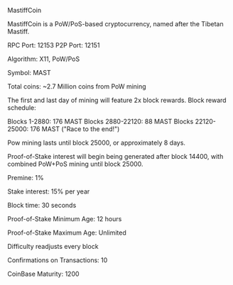 
MastiffCoin

MastiffCoin is a PoW/PoS-based cryptocurrency, named after the Tibetan Mastiff.

RPC Port: 12153
P2P Port: 12151

Algorithm: X11, PoW/PoS

Symbol: MAST

Total coins: ~2.7 Million coins from PoW mining

The first and last day of mining will feature 2x block rewards. Block reward schedule:

Blocks 1-2880: 176 MAST
Blocks 2880-22120: 88 MAST
Blocks 22120-25000: 176 MAST ("Race to the end!")
 
Pow mining lasts until block 25000, or approximately 8 days.

Proof-of-Stake interest will begin being generated after block 14400, with combined PoW+PoS mining until block 25000.

Premine: 1%

Stake interest: 15% per year

Block time: 30 seconds

Proof-of-Stake Minimum Age: 12 hours

Proof-of-Stake Maximum Age: Unlimited

Difficulty readjusts every block

Confirmations on Transactions: 10

CoinBase Maturity: 1200

